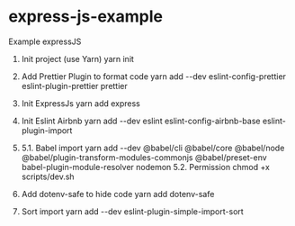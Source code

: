 # express-js-example

Example expressJS

1. Init project (use Yarn)
   yarn init

2. Add Prettier Plugin to format code
   yarn add --dev eslint-config-prettier eslint-plugin-prettier prettier

3. Init ExpressJs
   yarn add express

4. Init Eslint Airbnb
   yarn add --dev eslint eslint-config-airbnb-base eslint-plugin-import

5. 5.1. Babel import
   yarn add --dev @babel/cli @babel/core @babel/node @babel/plugin-transform-modules-commonjs @babel/preset-env babel-plugin-module-resolver nodemon
   5.2. Permission
   chmod +x scripts/dev.sh

6. Add dotenv-safe to hide code
   yarn add dotenv-safe

7. Sort import
   yarn add --dev eslint-plugin-simple-import-sort
